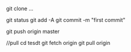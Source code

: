 git clone ...

git status
git add -A
git commit -m "first commit"

git push origin master

//pull
cd tesdt
git fetch origin
git pull origin
